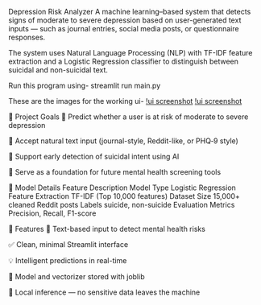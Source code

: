  Depression Risk Analyzer
A machine learning–based system that detects signs of moderate to severe depression based on user-generated text inputs — such as journal entries, social media posts, or questionnaire responses.

The system uses Natural Language Processing (NLP) with TF-IDF feature extraction and a Logistic Regression classifier to distinguish between suicidal and non-suicidal text.

Run this program using-  streamlit run main.py

These are the images for the working ui-
[!ui screenshot](assets/1.jpeg)
[!ui screenshot](assets/2.jpeg)

📌 Project Goals
🧠 Predict whether a user is at risk of moderate to severe depression

📝 Accept natural text input (journal-style, Reddit-like, or PHQ‑9 style)

🧪 Support early detection of suicidal intent using AI

🧱 Serve as a foundation for future mental health screening tools

🧠 Model Details
Feature	Description
Model Type	Logistic Regression
Feature Extraction	TF-IDF (Top 10,000 features)
Dataset Size	15,000+ cleaned Reddit posts
Labels	suicide, non-suicide
Evaluation Metrics	Precision, Recall, F1-score

🚀 Features
📖 Text-based input to detect mental health risks

✅ Clean, minimal Streamlit interface

💡 Intelligent predictions in real-time

💾 Model and vectorizer stored with joblib

🔐 Local inference — no sensitive data leaves the machine